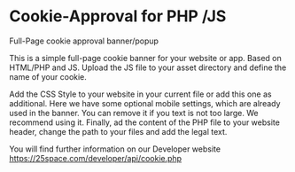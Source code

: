 # Cookie-Approval for PHP /JS
Full-Page cookie approval banner/popup

This is a simple full-page cookie banner for your website or app. Based on HTML/PHP and JS.
Upload the JS file to your asset directory and define the name of your cookie.

Add the CSS Style to your website in your current file or add this one as additional. Here we have some optional mobile settings, which are already used in the banner. You can remove it if you text is not too large. We recommend using it.
Finally, ad the content of the PHP file to your website header, change the path to your files and add the legal text.


You will find further information on our Developer website https://25space.com/developer/api/cookie.php
